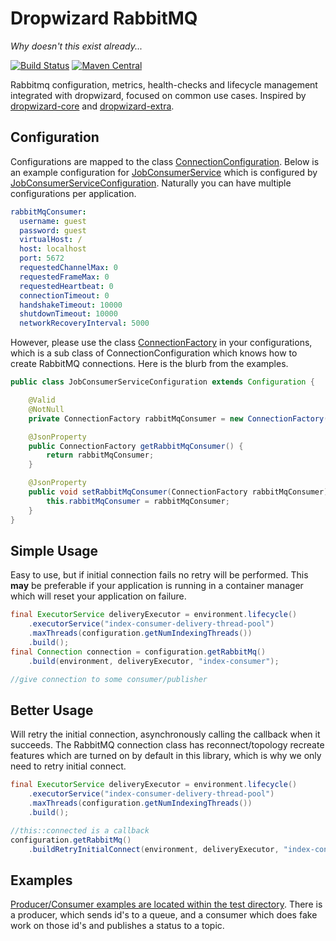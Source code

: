 Dropwizard RabbitMQ
===================
*Why doesn't this exist already...*

[![Build Status](https://travis-ci.org/code-monastery/dropwizard-rabbitmq.svg?branch=master)](https://travis-ci.org/code-monastery/dropwizard-rabbitmq)
[![Maven Central](https://maven-badges.herokuapp.com/maven-central/io.codemonastery/dropwizard-rabbitmq/badge.svg)](https://maven-badges.herokuapp.com/maven-central/io.codemonastery/dropwizard-rabbitmq)

Rabbitmq configuration, metrics, health-checks and lifecycle management integrated with dropwizard, focused on common use cases. Inspired by [dropwizard-core](https://github.com/dropwizard/dropwizard/tree/master/dropwizard-core) and [dropwizard-extra](//github.com/datasift/dropwizard-extra).

Configuration
-----
Configurations are mapped to the class [ConnectionConfiguration](/src/main/java/io/codemonastery/dropwizard/rabbitmq/ConnectionConfiguration.java).
Below is an example configuration for [JobConsumerService](/src/test/java/io/codemonastery/dropwizard/rabbitmq/example/consumer/JobConsumerService.java) which is configured by [JobConsumerServiceConfiguration](/src/test/java/io/codemonastery/dropwizard/rabbitmq/example/consumer/JobConsumerServiceConfiguration.java).
Naturally you can have multiple configurations per application.
``` yaml
rabbitMqConsumer:
  username: guest
  password: guest
  virtualHost: /
  host: localhost
  port: 5672
  requestedChannelMax: 0
  requestedFrameMax: 0
  requestedHeartbeat: 0
  connectionTimeout: 0
  handshakeTimeout: 10000
  shutdownTimeout: 10000
  networkRecoveryInterval: 5000
```

However, please use the class [ConnectionFactory](/src/main/java/io/codemonastery/dropwizard/rabbitmq/ConnectionFactory.java) in your configurations, which is a sub class of ConnectionConfiguration which knows how to create RabbitMQ connections. Here is the blurb from the examples.
``` java
public class JobConsumerServiceConfiguration extends Configuration {

    @Valid
    @NotNull
    private ConnectionFactory rabbitMqConsumer = new ConnectionFactory();

    @JsonProperty
    public ConnectionFactory getRabbitMqConsumer() {
        return rabbitMqConsumer;
    }

    @JsonProperty
    public void setRabbitMqConsumer(ConnectionFactory rabbitMqConsumer) {
        this.rabbitMqConsumer = rabbitMqConsumer;
    }
}
```

Simple Usage
-----
Easy to use, but if initial connection fails no retry will be performed. This **may** be preferable if your application is running in a container manager which will reset your application on failure.
``` java
final ExecutorService deliveryExecutor = environment.lifecycle()
    .executorService("index-consumer-delivery-thread-pool")
    .maxThreads(configuration.getNumIndexingThreads())
    .build();
final Connection connection = configuration.getRabbitMq()
    .build(environment, deliveryExecutor, "index-consumer");

//give connection to some consumer/publisher
```

Better Usage
------------
Will retry the initial connection, asynchronously calling the callback when it succeeds. The RabbitMQ connection class has reconnect/topology recreate features which are turned on by default in this library, which is why we only need to retry initial connect.
``` java
final ExecutorService deliveryExecutor = environment.lifecycle()
    .executorService("index-consumer-delivery-thread-pool")
    .maxThreads(configuration.getNumIndexingThreads())
    .build();

//this::connected is a callback
configuration.getRabbitMq()
    .buildRetryInitialConnect(environment, deliveryExecutor, "index-consumer", this::connected);
```

Examples
-----
[Producer/Consumer examples are located within the test directory](/src/test/java/io/codemonastery/dropwizard/rabbitmq/example). There is a producer, which sends id's to a queue, and a consumer which does fake work on those id's and publishes a status to a topic.
